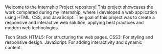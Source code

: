 Welcome to the Internship Project repository! This project showcases the work completed during my internship, where I developed a web application using HTML, CSS, and JavaScript.
 The goal of this project was to create a responsive and interactive web solution, applying best practices and modern web technologies.
 
 Tech Stack
HTML5: For structuring the web pages.
CSS3: For styling and responsive design.
JavaScript: For adding interactivity and dynamic content.
